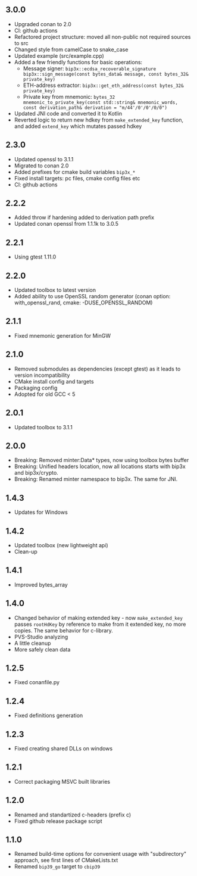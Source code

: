## 3.0.0
- Upgraded conan to 2.0
- CI: github actions
- Refactored project structure: moved all non-public not required sources to src
- Changed style from camelCase to snake_case
- Updated example (src/example.cpp)
- Added a few friendly functions for basic operations:
  - Message signer: `bip3x::ecdsa_recoverable_signature bip3x::sign_message(const bytes_data& message, const bytes_32& private_key)`
  - ETH-address extractor: `bip3x::get_eth_address(const bytes_32& private_key)`
  - Private key from mnemonic: `bytes_32 mnemonic_to_private_key(const std::string& mnemonic_words, const derivation_path& derivation = "m/44'/0'/0'/0/0")`
- Updated JNI code and converted it to Kotlin
- Reverted logic to return new hdkey from `make_extended_key` function, and added `extend_key` which mutates passed hdkey

## 2.3.0
- Updated openssl to 3.1.1
- Migrated to conan 2.0
- Added prefixes for cmake build variables `bip3x_*`
- Fixed install targets: pc files, cmake config files etc
- CI: github actions

## 2.2.2

- Added throw if hardening added to derivation path prefix
- Updated conan openssl from 1.1.1k to 3.0.5

## 2.2.1

- Using gtest 1.11.0

## 2.2.0

- Updated toolbox to latest version
- Added ability to use OpenSSL random generator (conan option: with_openssl_rand, cmake: -DUSE_OPENSSL_RANDOM)

## 2.1.1

- Fixed mnemonic generation for MinGW

## 2.1.0

- Removed submodules as dependencies (except gtest) as it leads to version incompatibility
- CMake install config and targets
- Packaging config
- Adopted for old GCC < 5

## 2.0.1

- Updated toolbox to 3.1.1

## 2.0.0

- Breaking: Removed minter:Data* types, now using toolbox bytes buffer
- Breaking: Unified headers location, now all locations starts with bip3x and bip3x/crypto.
- Breaking: Renamed minter namespace to bip3x. The same for JNI.

## 1.4.3

- Updates for Windows

## 1.4.2

- Updated toolbox (new lightweight api)
- Clean-up

## 1.4.1

- Improved bytes_array

## 1.4.0

- Changed behavior of making extended key - now `make_extended_key` passes `rootHdKey` by reference to make from it extended key, no more copies.
  The same behavior for c-library.
- PVS-Studio analyzing
- A little cleanup
- More safely clean data
## 1.2.5

- Fixed conanfile.py

## 1.2.4

- Fixed definitions generation

## 1.2.3

- Fixed creating shared DLLs on windows

## 1.2.1

- Correct packaging MSVC built libraries

## 1.2.0

- Renamed and standartized c-headers (prefix c)
- Fixed github release package script

## 1.1.0

- Renamed build-time options for convenient usage with "subdirectory" approach, see first lines of CMakeLists.txt
- Renamed `bip39_go` target to `cbip39`
